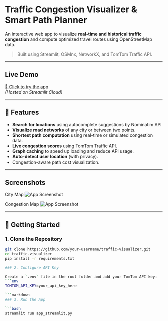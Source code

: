 #  Traffic Congestion Visualizer & Smart Path Planner

An interactive web app to visualize **real-time and historical traffic congestion** and compute optimized travel routes using OpenStreetMap data.   

>  Built using Streamlit, OSMnx, NetworkX, and TomTom Traffic API.
---

##  Live Demo

[🔗 Click to try the app](https://congestion-aware-routing-guzamqdy7wnttjmmywsvrt.streamlit.app
)  
*(Hosted on Streamlit Cloud)*

---

## 📌 Features

- **Search for locations** using autocomplete suggestions by Nominatim API
- **Visualize road networks** of any city or between two points.
- **Shortest path computation** using real-time or simulated congestion data.
- **Live congestion scores** using TomTom Traffic API.
- **Graph caching** to speed up loading and reduce API usage.
- **Auto-detect user location** (with privacy).
- Congestion-aware path cost visualization.

---

##  Screenshots

City Map
![App Screenshot](data/images/23_2682678_77_4137447_23_2208832_77_4393691.png)

Congestion Map
![App Screenshot](data/images/Chhindwara,%20Madhya%20Pradesh_congestion_map.png)



---

## 🚀 Getting Started

### 1. Clone the Repository

```bash
git clone https://github.com/your-username/traffic-visualizer.git
cd traffic-visualizer
pip install -r requirements.txt

### 2. Configure API Key

Create a `.env` file in the root folder and add your TomTom API key:
```env
TOMTOM_API_KEY=your_api_key_here

```markdown
### 3. Run the App

```bash
streamlit run app_streamlit.py